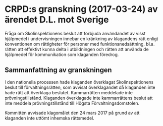 # CRPD:s granskning (2017-03-24) av ärendet D.L. mot Sverige

Fråga om Skolinspektionens beslut att förbjuda användandet av visst hjälpmedel i undervisningen innebar en kränkning av klagandens rätt enligt konventionen om rättigheter för personer med funktionsnedsättning, bl.a. rätten att effektivt kunna delta i utbildningen och rätten att använda de hjälpmedel för kommunikation som klaganden föredrog.

## Sammanfattning av granskningen

I den nationella processen hade klaganden överklagat Skolinspektionens beslut till förvaltningsrätten, som avvisat överklagandet då klaganden inte hade rätt att överklaga beslutet. Kammarrätten meddelade inte prövningstillstånd. Klaganden överklagade inte kammarrättens beslut att inte meddela prövningstillstånd till Högsta Förvaltningsdomstolen.

Kommittén avvisade klagomålet den 24 mars 2017 på grund av att klaganden inte uttömt inhemska rättsmedel.

